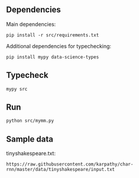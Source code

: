 ## Dependencies

Main dependencies:

```
pip install -r src/requirements.txt
```

Additional dependencies for typechecking:

```
pip install mypy data-science-types
```

## Typecheck

```
mypy src
```

## Run

```
python src/mymm.py
```

## Sample data

tinyshakespeare.txt:

```
https://raw.githubusercontent.com/karpathy/char-rnn/master/data/tinyshakespeare/input.txt
```
